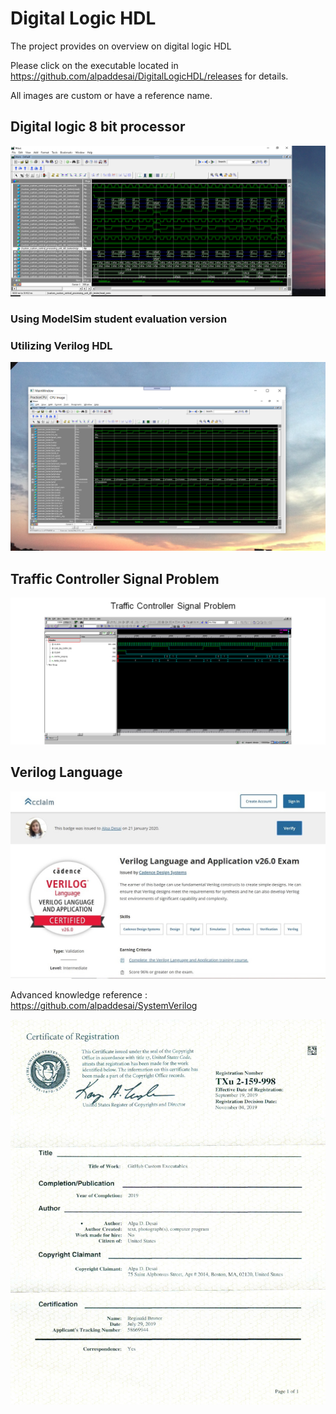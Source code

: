 # Digital Logic HDL

The project provides on overview on digital logic HDL

Please click on the executable located in https://github.com/alpaddesai/DigitalLogicHDL/releases for details. 

All images are custom or have a reference name.

## Digital logic 8 bit processor
![image](CPUImage.png)

### Using ModelSim student evaluation version
### Utilizing Verilog HDL
![image](DigitalLogicCPUImage.png)

## Traffic Controller Signal Problem
![image](TrafficControllerExample.png)

## Verilog Language
![image](VerilogLanguageandApplication.jpg)

Advanced knowledge reference : https://github.com/alpaddesai/SystemVerilog

![image](USCopyrightCertificateofRegistration.png)
